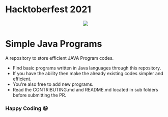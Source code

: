 # Hacktoberfest 2021
<div align="center">
  <img src="https://hacktoberfest.digitalocean.com/_nuxt/img/logo-hacktoberfest-full.f42e3b1.svg" />
</div>

# Simple Java Programs
A repository to store efficient JAVA Program codes.
* Find basic programs written in Java languages through this repository.
* If you have the ability then make the already existing codes simpler and efficient.
* You're also free to add new programs.
* Read the CONTRIBUTING.md and README.md located in sub folders before submitting the PR.
### Happy Coding 😃
